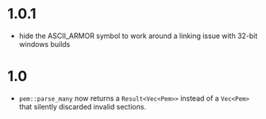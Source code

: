 # 1.0.1

- hide the ASCII_ARMOR symbol to work around a linking issue with 32-bit windows builds

# 1.0

- `pem::parse_many` now returns a `Result<Vec<Pem>>` instead of a `Vec<Pem>` that silently discarded invalid sections.
